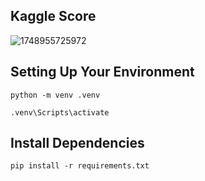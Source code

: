 
## **Kaggle Score**

![1748955725972](image/README/1748955725972.png)

## **Setting Up Your Environment**

```
python -m venv .venv
```

```
.venv\Scripts\activate
```

## Install Dependencies

```
pip install -r requirements.txt
```
